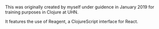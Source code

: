 This was originally created by myself under guidence in January 2019 for training purposes in Clojure at UHN.

It features the use of Reagent, a ClojureScript interface for React.
